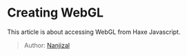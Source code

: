 [tags]: / "webgl"

# Creating WebGL

This article is about accessing WebGL from Haxe Javascript.
> Author: [Nanjizal](http://www.nanjizal.net/)
